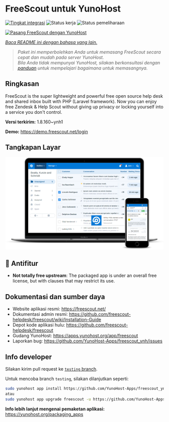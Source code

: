 <!--
N.B.: README ini dibuat secara otomatis oleh <https://github.com/YunoHost/apps/tree/master/tools/readme_generator>
Ini TIDAK boleh diedit dengan tangan.
-->

# FreeScout untuk YunoHost

[![Tingkat integrasi](https://apps.yunohost.org/badge/integration/freescout)](https://ci-apps.yunohost.org/ci/apps/freescout/)
![Status kerja](https://apps.yunohost.org/badge/state/freescout)
![Status pemeliharaan](https://apps.yunohost.org/badge/maintained/freescout)

[![Pasang FreeScout dengan YunoHost](https://install-app.yunohost.org/install-with-yunohost.svg)](https://install-app.yunohost.org/?app=freescout)

*[Baca README ini dengan bahasa yang lain.](./ALL_README.md)*

> *Paket ini memperbolehkan Anda untuk memasang FreeScout secara cepat dan mudah pada server YunoHost.*  
> *Bila Anda tidak mempunyai YunoHost, silakan berkonsultasi dengan [panduan](https://yunohost.org/install) untuk mempelajari bagaimana untuk memasangnya.*

## Ringkasan

FreeScout is the super lightweight and powerful free open source help desk and shared inbox built with PHP (Laravel framework). Now you can enjoy free Zendesk & Help Scout without giving up privacy or locking yourself into a service you don't control.

**Versi terkirim:** 1.8.160~ynh1

**Demo:** <https://demo.freescout.net/login>

## Tangkapan Layar

![Tangkapan Layar pada FreeScout](./doc/screenshots/screenshot.png)

## :red_circle: Antifitur

- **Not totally free upstream**: The packaged app is under an overall free license, but with clauses that may restrict its use.

## Dokumentasi dan sumber daya

- Website aplikasi resmi: <https://freescout.net/>
- Dokumentasi admin resmi: <https://github.com/freescout-helpdesk/freescout/wiki/Installation-Guide>
- Depot kode aplikasi hulu: <https://github.com/freescout-helpdesk/freescout>
- Gudang YunoHost: <https://apps.yunohost.org/app/freescout>
- Laporkan bug: <https://github.com/YunoHost-Apps/freescout_ynh/issues>

## Info developer

Silakan kirim pull request ke [`testing` branch](https://github.com/YunoHost-Apps/freescout_ynh/tree/testing).

Untuk mencoba branch `testing`, silakan dilanjutkan seperti:

```bash
sudo yunohost app install https://github.com/YunoHost-Apps/freescout_ynh/tree/testing --debug
atau
sudo yunohost app upgrade freescout -u https://github.com/YunoHost-Apps/freescout_ynh/tree/testing --debug
```

**Info lebih lanjut mengenai pemaketan aplikasi:** <https://yunohost.org/packaging_apps>
